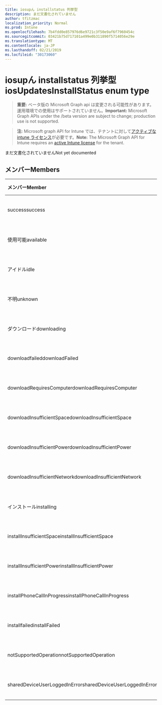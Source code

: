 ```yaml
---
title: iosupん installstatus 列挙型
description: まだ文書化されていません
author: tfitzmac
localization_priority: Normal
ms.prod: Intune
ms.openlocfilehash: 7b4fdd0e857976d6e9721c3f50e9af6f7960454c
ms.sourcegitcommit: 03421b75d717101a499e0b311890f5714056e29e
ms.translationtype: MT
ms.contentlocale: ja-JP
ms.lasthandoff: 02/21/2019
ms.locfileid: "30173060"
---
```

# <a name="iosupdatesinstallstatus-enum-type"></a><span data-ttu-id="b3c0b-103">iosupん installstatus 列挙型</span><span class="sxs-lookup"><span data-stu-id="b3c0b-103">iosUpdatesInstallStatus enum type</span></span>

> <span data-ttu-id="b3c0b-104">**重要:** ベータ版の Microsoft Graph api は変更される可能性があります。運用環境での使用はサポートされていません。</span><span class="sxs-lookup"><span data-stu-id="b3c0b-104">**Important:** Microsoft Graph APIs under the /beta version are subject to change; production use is not supported.</span></span>

> <span data-ttu-id="b3c0b-105">**注:** Microsoft graph API for Intune では、テナントに対して[アクティブな intune ライセンス](https://go.microsoft.com/fwlink/?linkid=839381)が必要です。</span><span class="sxs-lookup"><span data-stu-id="b3c0b-105">**Note:** The Microsoft Graph API for Intune requires an [active Intune license](https://go.microsoft.com/fwlink/?linkid=839381) for the tenant.</span></span>

<span data-ttu-id="b3c0b-106">まだ文書化されていません</span><span class="sxs-lookup"><span data-stu-id="b3c0b-106">Not yet documented</span></span>

## <a name="members"></a><span data-ttu-id="b3c0b-107">メンバー</span><span class="sxs-lookup"><span data-stu-id="b3c0b-107">Members</span></span>
|<span data-ttu-id="b3c0b-108">メンバー</span><span class="sxs-lookup"><span data-stu-id="b3c0b-108">Member</span></span>|<span data-ttu-id="b3c0b-109">値</span><span class="sxs-lookup"><span data-stu-id="b3c0b-109">Value</span></span>|<span data-ttu-id="b3c0b-110">説明</span><span class="sxs-lookup"><span data-stu-id="b3c0b-110">Description</span></span>|
|:---|:---|:---|
|<span data-ttu-id="b3c0b-111">success</span><span class="sxs-lookup"><span data-stu-id="b3c0b-111">success</span></span>|<span data-ttu-id="b3c0b-112">.0</span><span class="sxs-lookup"><span data-stu-id="b3c0b-112">0</span></span>|<span data-ttu-id="b3c0b-113">まだ文書化されていません</span><span class="sxs-lookup"><span data-stu-id="b3c0b-113">Not yet documented</span></span>|
|<span data-ttu-id="b3c0b-114">使用可能</span><span class="sxs-lookup"><span data-stu-id="b3c0b-114">available</span></span>|<span data-ttu-id="b3c0b-115">1-d</span><span class="sxs-lookup"><span data-stu-id="b3c0b-115">1</span></span>|<span data-ttu-id="b3c0b-116">まだ文書化されていません</span><span class="sxs-lookup"><span data-stu-id="b3c0b-116">Not yet documented</span></span>|
|<span data-ttu-id="b3c0b-117">アイドル</span><span class="sxs-lookup"><span data-stu-id="b3c0b-117">idle</span></span>|<span data-ttu-id="b3c0b-118">pbm-2</span><span class="sxs-lookup"><span data-stu-id="b3c0b-118">2</span></span>|<span data-ttu-id="b3c0b-119">まだ文書化されていません</span><span class="sxs-lookup"><span data-stu-id="b3c0b-119">Not yet documented</span></span>|
|<span data-ttu-id="b3c0b-120">不明</span><span class="sxs-lookup"><span data-stu-id="b3c0b-120">unknown</span></span>|<span data-ttu-id="b3c0b-121">1/3</span><span class="sxs-lookup"><span data-stu-id="b3c0b-121">3</span></span>|<span data-ttu-id="b3c0b-122">まだ文書化されていません</span><span class="sxs-lookup"><span data-stu-id="b3c0b-122">Not yet documented</span></span>|
|<span data-ttu-id="b3c0b-123">ダウンロード</span><span class="sxs-lookup"><span data-stu-id="b3c0b-123">downloading</span></span>|<span data-ttu-id="b3c0b-124">-2016330712</span><span class="sxs-lookup"><span data-stu-id="b3c0b-124">-2016330712</span></span>|<span data-ttu-id="b3c0b-125">まだ文書化されていません</span><span class="sxs-lookup"><span data-stu-id="b3c0b-125">Not yet documented</span></span>|
|<span data-ttu-id="b3c0b-126">downloadfailed</span><span class="sxs-lookup"><span data-stu-id="b3c0b-126">downloadFailed</span></span>|<span data-ttu-id="b3c0b-127">-2016330711</span><span class="sxs-lookup"><span data-stu-id="b3c0b-127">-2016330711</span></span>|<span data-ttu-id="b3c0b-128">まだ文書化されていません</span><span class="sxs-lookup"><span data-stu-id="b3c0b-128">Not yet documented</span></span>|
|<span data-ttu-id="b3c0b-129">downloadRequiresComputer</span><span class="sxs-lookup"><span data-stu-id="b3c0b-129">downloadRequiresComputer</span></span>|<span data-ttu-id="b3c0b-130">-2016330710</span><span class="sxs-lookup"><span data-stu-id="b3c0b-130">-2016330710</span></span>|<span data-ttu-id="b3c0b-131">まだ文書化されていません</span><span class="sxs-lookup"><span data-stu-id="b3c0b-131">Not yet documented</span></span>|
|<span data-ttu-id="b3c0b-132">downloadInsufficientSpace</span><span class="sxs-lookup"><span data-stu-id="b3c0b-132">downloadInsufficientSpace</span></span>|<span data-ttu-id="b3c0b-133">-2016330709</span><span class="sxs-lookup"><span data-stu-id="b3c0b-133">-2016330709</span></span>|<span data-ttu-id="b3c0b-134">まだ文書化されていません</span><span class="sxs-lookup"><span data-stu-id="b3c0b-134">Not yet documented</span></span>|
|<span data-ttu-id="b3c0b-135">downloadInsufficientPower</span><span class="sxs-lookup"><span data-stu-id="b3c0b-135">downloadInsufficientPower</span></span>|<span data-ttu-id="b3c0b-136">-2016330708</span><span class="sxs-lookup"><span data-stu-id="b3c0b-136">-2016330708</span></span>|<span data-ttu-id="b3c0b-137">まだ文書化されていません</span><span class="sxs-lookup"><span data-stu-id="b3c0b-137">Not yet documented</span></span>|
|<span data-ttu-id="b3c0b-138">downloadInsufficientNetwork</span><span class="sxs-lookup"><span data-stu-id="b3c0b-138">downloadInsufficientNetwork</span></span>|<span data-ttu-id="b3c0b-139">-2016330707</span><span class="sxs-lookup"><span data-stu-id="b3c0b-139">-2016330707</span></span>|<span data-ttu-id="b3c0b-140">まだ文書化されていません</span><span class="sxs-lookup"><span data-stu-id="b3c0b-140">Not yet documented</span></span>|
|<span data-ttu-id="b3c0b-141">インストール</span><span class="sxs-lookup"><span data-stu-id="b3c0b-141">installing</span></span>|<span data-ttu-id="b3c0b-142">-2016330706</span><span class="sxs-lookup"><span data-stu-id="b3c0b-142">-2016330706</span></span>|<span data-ttu-id="b3c0b-143">まだ文書化されていません</span><span class="sxs-lookup"><span data-stu-id="b3c0b-143">Not yet documented</span></span>|
|<span data-ttu-id="b3c0b-144">installInsufficientSpace</span><span class="sxs-lookup"><span data-stu-id="b3c0b-144">installInsufficientSpace</span></span>|<span data-ttu-id="b3c0b-145">-2016330705</span><span class="sxs-lookup"><span data-stu-id="b3c0b-145">-2016330705</span></span>|<span data-ttu-id="b3c0b-146">まだ文書化されていません</span><span class="sxs-lookup"><span data-stu-id="b3c0b-146">Not yet documented</span></span>|
|<span data-ttu-id="b3c0b-147">installInsufficientPower</span><span class="sxs-lookup"><span data-stu-id="b3c0b-147">installInsufficientPower</span></span>|<span data-ttu-id="b3c0b-148">-2016330704</span><span class="sxs-lookup"><span data-stu-id="b3c0b-148">-2016330704</span></span>|<span data-ttu-id="b3c0b-149">まだ文書化されていません</span><span class="sxs-lookup"><span data-stu-id="b3c0b-149">Not yet documented</span></span>|
|<span data-ttu-id="b3c0b-150">installPhoneCallInProgress</span><span class="sxs-lookup"><span data-stu-id="b3c0b-150">installPhoneCallInProgress</span></span>|<span data-ttu-id="b3c0b-151">-2016330703</span><span class="sxs-lookup"><span data-stu-id="b3c0b-151">-2016330703</span></span>|<span data-ttu-id="b3c0b-152">まだ文書化されていません</span><span class="sxs-lookup"><span data-stu-id="b3c0b-152">Not yet documented</span></span>|
|<span data-ttu-id="b3c0b-153">installfailed</span><span class="sxs-lookup"><span data-stu-id="b3c0b-153">installFailed</span></span>|<span data-ttu-id="b3c0b-154">-2016330702</span><span class="sxs-lookup"><span data-stu-id="b3c0b-154">-2016330702</span></span>|<span data-ttu-id="b3c0b-155">まだ文書化されていません</span><span class="sxs-lookup"><span data-stu-id="b3c0b-155">Not yet documented</span></span>|
|<span data-ttu-id="b3c0b-156">notSupportedOperation</span><span class="sxs-lookup"><span data-stu-id="b3c0b-156">notSupportedOperation</span></span>|<span data-ttu-id="b3c0b-157">-2016330701</span><span class="sxs-lookup"><span data-stu-id="b3c0b-157">-2016330701</span></span>|<span data-ttu-id="b3c0b-158">まだ文書化されていません</span><span class="sxs-lookup"><span data-stu-id="b3c0b-158">Not yet documented</span></span>|
|<span data-ttu-id="b3c0b-159">sharedDeviceUserLoggedInError</span><span class="sxs-lookup"><span data-stu-id="b3c0b-159">sharedDeviceUserLoggedInError</span></span>|<span data-ttu-id="b3c0b-160">-2016330699</span><span class="sxs-lookup"><span data-stu-id="b3c0b-160">-2016330699</span></span>|<span data-ttu-id="b3c0b-161">まだ文書化されていません</span><span class="sxs-lookup"><span data-stu-id="b3c0b-161">Not yet documented</span></span>|




